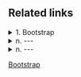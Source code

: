 ## Related links

<details>
  <summary>1. Bootstrap</summary>

  [Bootstrap](https://getbootstrap.com/docs/5.3/getting-started/introduction/)

</details>
<details>
  <summary>n. ---</summary>
  
    a---
</details>
<details>
  <summary>n. ---</summary>
  
    a---
</details>


[Bootstrap](https://getbootstrap.com/docs/5.3/getting-started/introduction/)
